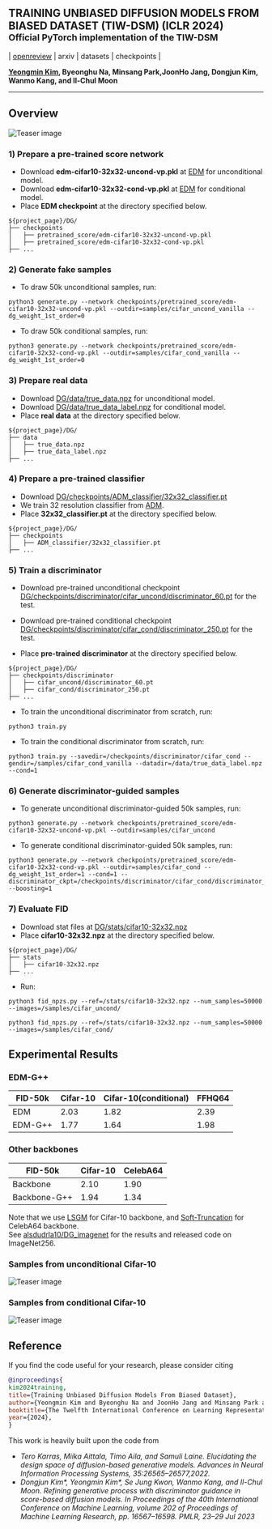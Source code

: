 ## TRAINING UNBIASED DIFFUSION MODELS FROM BIASED DATASET (TIW-DSM) (ICLR 2024) <br><sub>Official PyTorch implementation of the TIW-DSM </sub>
| [openreview](https://openreview.net/forum?id=39cPKijBed) | arxiv | datasets | checkpoints |


**[Yeongmin Kim](https://sites.google.com/view/yeongmin-space/%ED%99%88), Byeonghu Na, Minsang Park,JoonHo Jang, Dongjun Kim, Wanmo Kang, and Il-Chul Moon**   



--------------------

## Overview
![Teaser image](./figures/Figure1_v2.PNG)



### 1) Prepare a pre-trained score network
  - Download **edm-cifar10-32x32-uncond-vp.pkl** at [EDM](https://github.com/NVlabs/edm) for unconditional model.
  - Download **edm-cifar10-32x32-cond-vp.pkl** at [EDM](https://github.com/NVlabs/edm) for conditional model.
  - Place **EDM checkpoint** at the directory specified below.  
 
  ```
  ${project_page}/DG/
  ├── checkpoints
  │   ├── pretrained_score/edm-cifar10-32x32-uncond-vp.pkl
  │   ├── pretrained_score/edm-cifar10-32x32-cond-vp.pkl
  ├── ...
  ```

### 2) Generate fake samples
  - To draw 50k unconditional samples, run: 
  ```
  python3 generate.py --network checkpoints/pretrained_score/edm-cifar10-32x32-uncond-vp.pkl --outdir=samples/cifar_uncond_vanilla --dg_weight_1st_order=0
   ```
  - To draw 50k conditional samples, run: 
  ```
  python3 generate.py --network checkpoints/pretrained_score/edm-cifar10-32x32-cond-vp.pkl --outdir=samples/cifar_cond_vanilla --dg_weight_1st_order=0
   ```

### 3) Prepare real data
  - Download [DG/data/true_data.npz](https://drive.google.com/drive/folders/18qh5QGP2gLgVjr0dh2g8dfBYZoGC0uVT) for unconditional model.
  - Download [DG/data/true_data_label.npz](https://drive.google.com/drive/folders/18qh5QGP2gLgVjr0dh2g8dfBYZoGC0uVT) for conditional model.
  - Place **real data** at the directory specified below.
  ```
  ${project_page}/DG/
  ├── data
  │   ├── true_data.npz
  │   ├── true_data_label.npz
  ├── ...
  ```

### 4) Prepare a pre-trained classifier
  - Download [DG/checkpoints/ADM_classifier/32x32_classifier.pt](https://drive.google.com/drive/folders/1gb68C13-QOt8yA6ZnnS6G5pVIlPO7j_y)
  - We train 32 resolution classifier from [ADM](https://github.com/openai/guided-diffusion).
  - Place **32x32_classifier.pt** at the directory specified below.
  ```
  ${project_page}/DG/
  ├── checkpoints
  │   ├── ADM_classifier/32x32_classifier.pt
  ├── ...
  ```

### 5) Train a discriminator
  - Download pre-trained unconditional checkpoint [DG/checkpoints/discriminator/cifar_uncond/discriminator_60.pt](https://drive.google.com/drive/folders/1Mf3F1yGfWT8bO0_iOBX-PWG3O-OLROE2) for the test.
  - Download pre-trained conditional checkpoint [DG/checkpoints/discriminator/cifar_cond/discriminator_250.pt](https://drive.google.com/drive/folders/1P1u7cz7kY1BJDPVrPNiFcksy_HCHY_bI) for the test.
  
  - Place **pre-trained discriminator** at the directory specified below.
  ```
  ${project_page}/DG/
  ├── checkpoints/discriminator
  │   ├── cifar_uncond/discriminator_60.pt
  │   ├── cifar_cond/discriminator_250.pt
  ├── ...
  ```
  - To train the unconditional discriminator from scratch, run:
   ```
   python3 train.py
   ```
   - To train the conditional discriminator from scratch, run:
   ```
   python3 train.py --savedir=/checkpoints/discriminator/cifar_cond --gendir=/samples/cifar_cond_vanilla --datadir=/data/true_data_label.npz --cond=1 
   ```

### 6) Generate discriminator-guided samples
  - To generate unconditional discriminator-guided 50k samples, run: 
  ```
  python3 generate.py --network checkpoints/pretrained_score/edm-cifar10-32x32-uncond-vp.pkl --outdir=samples/cifar_uncond
   ```
  - To generate conditional discriminator-guided 50k samples, run: 
  ```
  python3 generate.py --network checkpoints/pretrained_score/edm-cifar10-32x32-cond-vp.pkl --outdir=samples/cifar_cond --dg_weight_1st_order=1 --cond=1 --discriminator_ckpt=/checkpoints/discriminator/cifar_cond/discriminator_250.pt --boosting=1
   ```
  
### 7) Evaluate FID
  - Download stat files at [DG/stats/cifar10-32x32.npz](https://drive.google.com/drive/folders/1xTdHz2fe71yvO2YpVfsY3sgH5Df7_b6y)
  - Place **cifar10-32x32.npz** at the directory specified below.
  ```
  ${project_page}/DG/
  ├── stats
  │   ├── cifar10-32x32.npz
  ├── ...
  ```
  - Run: 
  ```
  python3 fid_npzs.py --ref=/stats/cifar10-32x32.npz --num_samples=50000 --images=/samples/cifar_uncond/
   ```
  ```
  python3 fid_npzs.py --ref=/stats/cifar10-32x32.npz --num_samples=50000 --images=/samples/cifar_cond/
   ```

## Experimental Results
### EDM-G++
|FID-50k |Cifar-10|Cifar-10(conditional)|FFHQ64|
|------------|------------|------------|------------|
|EDM|2.03|1.82|2.39|
|EDM-G++|1.77|1.64|1.98|

### Other backbones
|FID-50k  |Cifar-10|CelebA64|
|------------|------------|------------|
|Backbone|2.10|1.90|
|Backbone-G++|1.94|1.34|

Note that we use [LSGM](https://github.com/NVlabs/LSGM) for Cifar-10 backbone, and [Soft-Truncation](https://github.com/Kim-Dongjun/Soft-Truncation) for CelebA64 backbone. <br>
See [alsdudrla10/DG_imagenet](https://github.com/alsdudrla10/DG_imagenet) for the results and released code on ImageNet256.

### Samples from unconditional Cifar-10
![Teaser image](./figures/Figure3.PNG)

### Samples from conditional Cifar-10
![Teaser image](./figures/Figure4.PNG)


## Reference
If you find the code useful for your research, please consider citing
```bib
@inproceedings{
kim2024training,
title={Training Unbiased Diffusion Models From Biased Dataset},
author={Yeongmin Kim and Byeonghu Na and JoonHo Jang and Minsang Park and Dongjun Kim and Wanmo Kang and Il-chul Moon},
booktitle={The Twelfth International Conference on Learning Representations},
year={2024},
}
```
This work is heavily built upon the code from
 - *Tero Karras, Miika Aittala, Timo Aila, and Samuli Laine. Elucidating the design space of diffusion-based generative models. Advances in Neural Information Processing Systems, 35:26565–26577,2022.*
 - *Dongjun Kim\*, Yeongmin Kim\*, Se Jung Kwon, Wanmo Kang, and Il-Chul Moon. Refining generative process with discriminator guidance in score-based diffusion models. In Proceedings of the 40th International Conference on Machine Learning, volume 202 of Proceedings of Machine Learning Research, pp. 16567–16598. PMLR, 23–29 Jul 2023*


